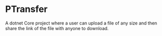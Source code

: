 # PTransfer

A dotnet Core project where a user can upload a file of any size and then share the link of the file with anyone to download. 
